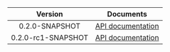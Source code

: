 | Version | Documents |
|:---:|---|
| 0.2.0-SNAPSHOT | [API documentation](0.2.0-SNAPSHOT) |
| 0.2.0-rc1-SNAPSHOT | [API documentation](0.2.0-rc1-SNAPSHOT) |
